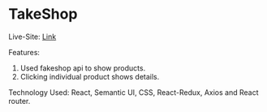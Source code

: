 <h1>TakeShop</h1>


Live-Site: [Link](https://newlifepharma.netlify.app/)<br/>

Features:

1. Used fakeshop api to show products.
2. Clicking individual product shows details.

Technology Used: React, Semantic UI, CSS, React-Redux, Axios and React router.
